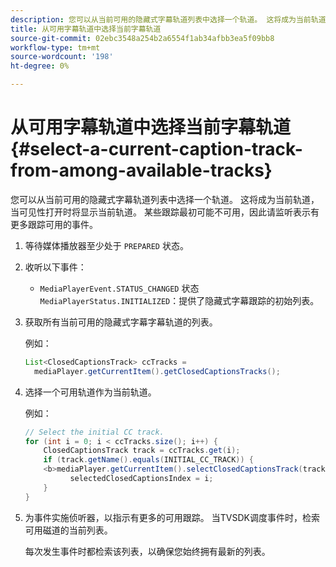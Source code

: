 ```yaml
---
description: 您可以从当前可用的隐藏式字幕轨道列表中选择一个轨道。 这将成为当前轨道，当可见性打开时将显示当前轨道。 某些跟踪最初可能不可用，因此请监听表示有更多跟踪可用的事件。
title: 从可用字幕轨道中选择当前字幕轨道
source-git-commit: 02ebc3548a254b2a6554f1ab34afbb3ea5f09bb8
workflow-type: tm+mt
source-wordcount: '198'
ht-degree: 0%

---
```


# 从可用字幕轨道中选择当前字幕轨道 {#select-a-current-caption-track-from-among-available-tracks}

您可以从当前可用的隐藏式字幕轨道列表中选择一个轨道。 这将成为当前轨道，当可见性打开时将显示当前轨道。 某些跟踪最初可能不可用，因此请监听表示有更多跟踪可用的事件。

1. 等待媒体播放器至少处于 `PREPARED` 状态。
1. 收听以下事件：

   * `MediaPlayerEvent.STATUS_CHANGED` 状态 `MediaPlayerStatus.INITIALIZED`：提供了隐藏式字幕跟踪的初始列表。

1. 获取所有当前可用的隐藏式字幕字幕轨道的列表。

   例如：

   ```java
   List<ClosedCaptionsTrack> ccTracks = 
     mediaPlayer.getCurrentItem().getClosedCaptionsTracks();
   ```

1. 选择一个可用轨道作为当前轨道。

   例如：

   ```java
   // Select the initial CC track. 
   for (int i = 0; i < ccTracks.size(); i++) { 
       ClosedCaptionsTrack track = ccTracks.get(i); 
       if (track.getName().equals(INITIAL_CC_TRACK)) { 
       <b>mediaPlayer.getCurrentItem().selectClosedCaptionsTrack(track);</b> 
             selectedClosedCaptionsIndex = i; 
       } 
   }
   ```

1. 为事件实施侦听器，以指示有更多的可用跟踪。 当TVSDK调度事件时，检索可用磁道的当前列表。

   每次发生事件时都检索该列表，以确保您始终拥有最新的列表。
